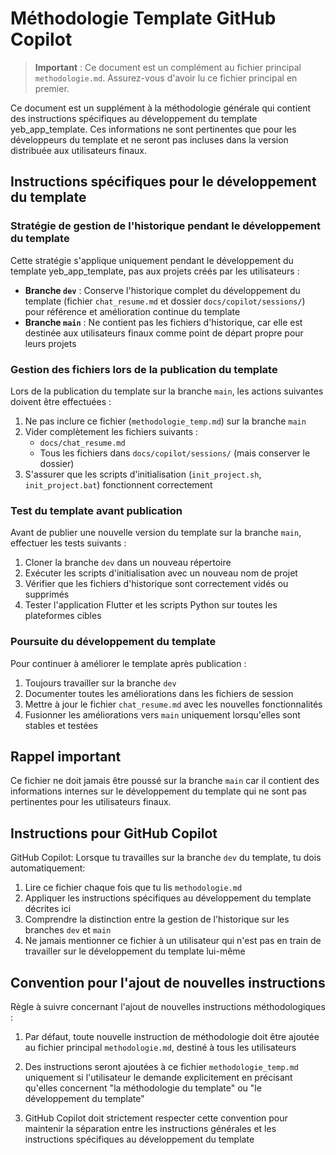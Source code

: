 # Méthodologie Template GitHub Copilot

> **Important** : Ce document est un complément au fichier principal `methodologie.md`. Assurez-vous d'avoir lu ce fichier principal en premier.

Ce document est un supplément à la méthodologie générale qui contient des instructions spécifiques au développement du template yeb_app_template. Ces informations ne sont pertinentes que pour les développeurs du template et ne seront pas incluses dans la version distribuée aux utilisateurs finaux.

## Instructions spécifiques pour le développement du template

### Stratégie de gestion de l'historique pendant le développement du template

Cette stratégie s'applique uniquement pendant le développement du template yeb_app_template, pas aux projets créés par les utilisateurs :

- **Branche `dev`** : Conserve l'historique complet du développement du template (fichier `chat_resume.md` et dossier `docs/copilot/sessions/`) pour référence et amélioration continue du template
- **Branche `main`** : Ne contient pas les fichiers d'historique, car elle est destinée aux utilisateurs finaux comme point de départ propre pour leurs projets

### Gestion des fichiers lors de la publication du template

Lors de la publication du template sur la branche `main`, les actions suivantes doivent être effectuées :

1. Ne pas inclure ce fichier (`methodologie_temp.md`) sur la branche `main`
2. Vider complètement les fichiers suivants :
   - `docs/chat_resume.md`
   - Tous les fichiers dans `docs/copilot/sessions/` (mais conserver le dossier)
3. S'assurer que les scripts d'initialisation (`init_project.sh`, `init_project.bat`) fonctionnent correctement

### Test du template avant publication

Avant de publier une nouvelle version du template sur la branche `main`, effectuer les tests suivants :

1. Cloner la branche `dev` dans un nouveau répertoire
2. Exécuter les scripts d'initialisation avec un nouveau nom de projet
3. Vérifier que les fichiers d'historique sont correctement vidés ou supprimés
4. Tester l'application Flutter et les scripts Python sur toutes les plateformes cibles

### Poursuite du développement du template

Pour continuer à améliorer le template après publication :

1. Toujours travailler sur la branche `dev`
2. Documenter toutes les améliorations dans les fichiers de session
3. Mettre à jour le fichier `chat_resume.md` avec les nouvelles fonctionnalités
4. Fusionner les améliorations vers `main` uniquement lorsqu'elles sont stables et testées

## Rappel important

Ce fichier ne doit jamais être poussé sur la branche `main` car il contient des informations internes sur le développement du template qui ne sont pas pertinentes pour les utilisateurs finaux.

## Instructions pour GitHub Copilot

GitHub Copilot: Lorsque tu travailles sur la branche `dev` du template, tu dois automatiquement:

1. Lire ce fichier chaque fois que tu lis `methodologie.md`
2. Appliquer les instructions spécifiques au développement du template décrites ici
3. Comprendre la distinction entre la gestion de l'historique sur les branches `dev` et `main`
4. Ne jamais mentionner ce fichier à un utilisateur qui n'est pas en train de travailler sur le développement du template lui-même

## Convention pour l'ajout de nouvelles instructions

Règle à suivre concernant l'ajout de nouvelles instructions méthodologiques :

1. Par défaut, toute nouvelle instruction de méthodologie doit être ajoutée au fichier principal `methodologie.md`, destiné à tous les utilisateurs

2. Des instructions seront ajoutées à ce fichier `methodologie_temp.md` uniquement si l'utilisateur le demande explicitement en précisant qu'elles concernent "la méthodologie du template" ou "le développement du template"

3. GitHub Copilot doit strictement respecter cette convention pour maintenir la séparation entre les instructions générales et les instructions spécifiques au développement du template
